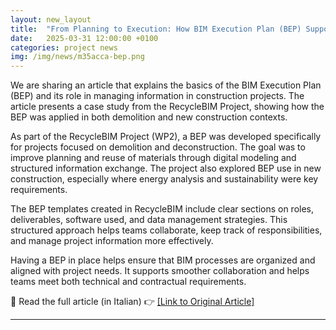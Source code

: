 ```yaml
---
layout: new_layout
title:  "From Planning to Execution: How BIM Execution Plan (BEP) Supports Information Management (by ACCA Software)"
date:   2025-03-31 12:00:00 +0100 
categories: project news
img: /img/news/m35acca-bep.png
---
```


We are sharing an article that explains the basics of the BIM Execution Plan (BEP) and its role in managing information in construction projects. The article presents a case study from the RecycleBIM Project, showing how the BEP was applied in both demolition and new construction contexts.

As part of the RecycleBIM Project (WP2), a BEP was developed specifically for projects focused on demolition and deconstruction. The goal was to improve planning and reuse of materials through digital modeling and structured information exchange. The project also explored BEP use in new construction, especially where energy analysis and sustainability were key requirements.

The BEP templates created in RecycleBIM include clear sections on roles, deliverables, software used, and data management strategies. This structured approach helps teams collaborate, keep track of responsibilities, and manage project information more effectively.

Having a BEP in place helps ensure that BIM processes are organized and aligned with project needs. It supports smoother collaboration and helps teams meet both technical and contractual requirements.

📰 Read the full article (in Italian)
👉 <a href = "https://biblus.acca.it/bim-execution-plan-bep-cose-e-qual-e-il-suo-scopo/?utm_campaign=ACDat+e+piattaforme+collaborative&utm_source=facebook,linkedin,twitter&utm_medium=social&utm_content=bim_execution_plan_(bep):">[Link to Original Article]</a>


---


